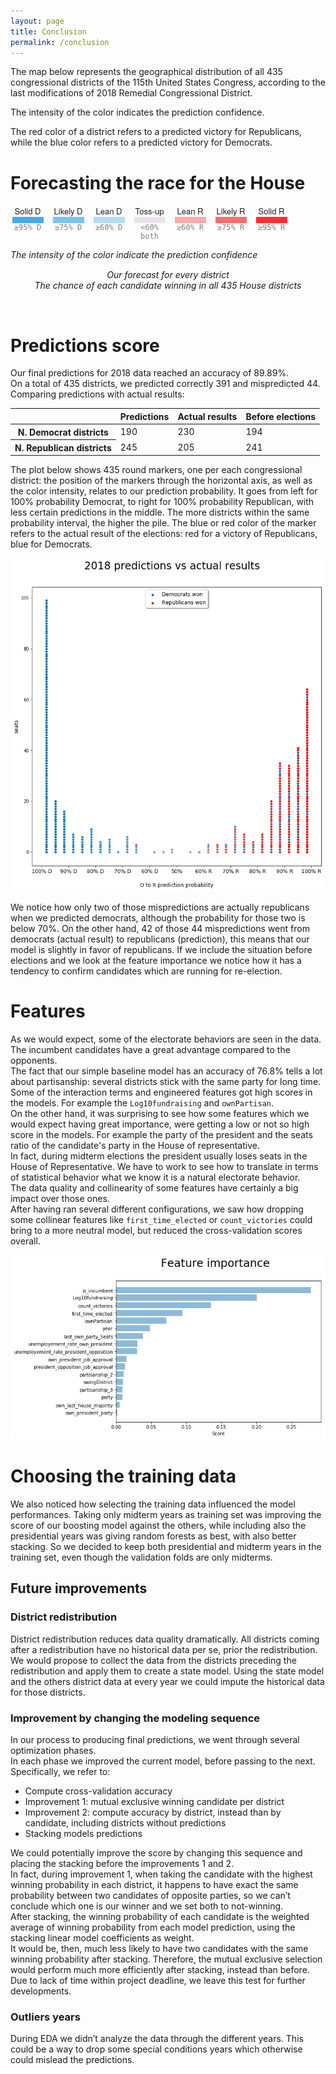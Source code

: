 ```yaml
---
layout: page
title: Conclusion
permalink: /conclusion
---
```

<p>The map below represents the geographical distribution of all 435 congressional districts of the 115th United States Congress, according to the last modifications of 2018 Remedial Congressional District.<br />

The intensity of the color indicates the prediction confidence.<br />

The red color of a district refers to a predicted victory for Republicans, while the blue color refers to a predicted victory for Democrats.</p>

# Forecasting the race for the House

<div class="bucket-container"><div class="bucket"><div class="bucket-title"> <div class="text">Solid D</div></div><div class="square-container"><div class="square" id="solid-d"><div class="num"></div></div></div><div class="bucket-numbers">≥95% D</div></div><div class="bucket"><div class="bucket-title"> <div class="text">Likely D</div></div><div class="square-container"><div class="square" id="likely-d"><div class="num"></div></div></div><div class="bucket-numbers">≥75% D</div></div><div class="bucket"><div class="bucket-title"> <div class="text">Lean D</div></div><div class="square-container"><div class="square" id="lean-d"><div class="num"></div></div></div><div class="bucket-numbers">≥60% D</div></div><div class="bucket"><div class="bucket-title"> <div class="text">Toss-up</div></div><div class="square-container"><div class="square" id="tossup"><div class="num"></div></div></div><div class="bucket-numbers">&lt;60% both</div></div><div class="bucket"><div class="bucket-title"> <div class="text">Lean R</div></div><div class="square-container"><div class="square" id="lean-r"><div class="num"> </div></div></div><div class="bucket-numbers">≥60% R</div></div><div class="bucket"><div class="bucket-title"> <div class="text">Likely R </div></div><div class="square-container"><div class="square" id="likely-r"><div class="num"> </div></div></div><div class="bucket-numbers">≥75% R </div></div><div class="bucket"><div class="bucket-title"> <div class="text">Solid R</div></div><div class="square-container"><div class="square" id="solid-r"><div class="num"></div></div></div><div class="bucket-numbers">≥95% R</div></div></div>

<i style="font-size: 14px;">The intensity of the color indicate the prediction confidence</i>

<style>
.bucket-container {
  margin-top: 15px;
  display: flex;
}
.bucket-container .bucket {
  width: 55px;
  margin-right: 10px;
}
.bucket-container .bucket-title {
  font-family: AtlasGrotesk,"Helvetica Neue",Helvetica,Arial,sans-serif;
  font-size: 13px;
  letter-spacing: normal;
}
.text {
  margin: 0;
  padding: 0;
  border: 0;
  font: inherit;
  vertical-align: baseline;
  text-align: center;
}
.square-container {
  font-family: AtlasGrotesk,"Helvetica Neue",Helvetica,Arial,sans-serif;
  font-size: 13px;
  letter-spacing: normal;
}
.bucket-container .bucket-numbers {
  color: #808285;
  font-size: 12px;
  font-family: "DecimaMonoPro",monospace;
  text-align: center;
  max-width: 130px;
}
.square {
  text-align: center;
  padding-top: 10px;
  font-size: 14px;
  width: 50px;
  font-family: "DecimaMonoPro",monospace;
  margin: 0 auto;
}
.square#solid-d {
  background: rgba(69, 170, 242, 1);
}
.square#likely-d {
  background: rgba(69, 170, 242, 0.7);
}
.square#lean-d {
  background: rgba(69, 170, 242, 0.4);
}
.square#tossup {
  background: #eae3eb;
}
.square#lean-r {
  background: rgba(255, 47, 47, 0.4);
}
.square#likely-r {
  background: rgba(255, 47, 47, 0.7);
}
.square#solid-r {
  background: rgba(255, 47, 47, 1);
}
.num {
  margin: 0;
  padding: 0;
  border: 0;
  font: inherit;
  vertical-align: baseline;
}

#container {
  text-align: center;
}
#tooltip {
  position: absolute;
  top: 0;
  left: 0;
  z-index: 10;
  margin: 0;
  padding: 10px;
  width: 200px;
  height: 70px;
  color: #000;
  font-family: sans-serif;
  font-size: 0.9em;
  font-weight: bold;
  text-align: center;
  background-color: #fff;
  opacity: 0;
  pointer-events: none;
  border-radius:5px;
  transition: .2s;
}
.legend-container {
  margin-top: 15px;
  text-align: center;
  font-weight: 400; font-style: italic;
}
</style>

<div id="container"></div>
<div id="tooltip"></div>
<script src="https://d3js.org/d3.v4.min.js"></script>
<script src="https://d3js.org/topojson.v1.min.js"></script>
<script src="https://cdnjs.cloudflare.com/ajax/libs/d3-composite-projections/1.0.1/d3-composite-projections.min.js"></script>
<script>
var width = 960,
  height = 500;

var projection = d3.geoAlbersUsaTerritories();
var path = d3.geoPath()
  .projection(projection);

var svg = d3.select("#container").append("svg")
  .attr("width", width)
  .attr("height", height);

  var t = d3.transition();
d3.json("us_house_results_map.json", function(error, us) {
var us = topojson.feature(us, us.objects.us_congressional_districts);
svg.selectAll(".region")
    .data(us.features)
    .enter()
    .append("path")
    .attr("class", "region")
    .attr("d", path)
    .style("fill", function(d){
      var alpha = 1;
      if (d.properties.alpha >= 0.95) {
        alpha = 1;
      }
      else if (d.properties.alpha >= 0.75) {
        alpha = 0.7;
      }
      else if (d.properties.alpha >= 0.60) {
        alpha = 0.4;
      }

      if(d.properties.PARTY_AFF=="Democrat" && d.properties.alpha >=0.6) {
        return `rgba(69, 170, 242, ${alpha})`;
      } else if (d.properties.PARTY_AFF=="Republican" && d.properties.alpha >=0.6) {
        return `rgba(255, 47, 47, ${alpha})`;
      } else {
        return "#eae3eb";
      }
    })
    .style("stroke", "#000")
    .style("stroke-width", "0.3px")
    .on("mouseover", function(d){
      //Show the tooltip
      var x = d3.event.pageX;
      var y = d3.event.pageY - 40;

      d3.select("#tooltip")
        .style("left", x + "px")
        .style("top", y + "px")
        .style("opacity", 1)
        .html( d.properties.STATE + " dist: " + d.properties.CONG_DIST + "<br/>" +d.properties.PARTY_AFF + "<br/>Chance of winning:" + (d.properties.alpha !== 'NaN' ? d.properties.alpha.toFixed(2) : 'NaN') );
      })
      .on("mouseout", function(){
        //Hide the tooltip
        d3.select("#tooltip")
          .style("opacity", 0);
      });;

svg
  .append("path")
    .style("fill","none")
    .style("stroke","#000")
    .style("stroke-dasharray","5,5")
    .attr("d", projection.getCompositionBorders());

});

</script>

<p class="legend-container">
  Our forecast for every district<br />
  The chance of each candidate winning in all 435 House districts
</p>

<br />

# Predictions score
Our final predictions for 2018 data reached an accuracy of 89.89%.  
On a total of 435 districts, we predicted correctly 391 and mispredicted 44.  
Comparing predictions with actual results:  

<table>
  <thead>
    <tr>
      <th></th>
      <th>Predictions</th>
      <th>Actual results</th>
      <th>Before elections</th>
    </tr>
  </thead>
  <tbody>
    <tr>
      <th>N. Democrat districts</th>
      <td>190</td>
      <td>230</td>
      <td>194</td>
    </tr>
    <tr>
      <th>N. Republican districts</th>
      <td>245</td>
      <td>205</td>
      <td>241</td>
    </tr>
  </tbody>
</table>

The plot below shows 435 round markers, one per each congressional district: the position of the markers through the horizontal axis, as well as the color intensity, relates to our prediction probability. It goes from left for 100% probability Democrat, to right for 100% probability Republican, with less certain predictions in the middle. The more districts within the same probability interval, the higher the pile. The blue or red color of the marker refers to the actual result of the elections: red for a victory of Republicans, blue for Democrats. 

![Modeling](/assets/04/04-Visualizations-PredVSActual.png)

We notice how only two of those mispredictions are actually republicans when we predicted democrats, although the probability for those two is below 70%. On the other hand, 42 of those 44 mispredictions went from democrats (actual result) to republicans (prediction), this means that our model is slightly in favor of republicans. If we include the situation before elections and we look at the feature importance we notice how it has a tendency to confirm candidates which are running for re-election. 

# Features

As we would expect, some of the electorate behaviors are seen in the data. The incumbent candidates have a great advantage compared to the opponents.  
The fact that our simple baseline model has an accuracy of 76.8% tells a lot about partisanship: several districts stick with the same party for long time. 
Some of the interaction terms and engineered features got high scores in the models. For example the `Log10fundraising` and `ownPartisan`.  
On the other hand, it was surprising to see how some features which we would expect having great importance, were getting a low or not so high score in the models. For example the party of the president and the seats ratio of the candidate's party in the House of representative.  
In fact, during midterm elections the president usually loses seats in the House of Representative. We have to work to see how to translate in terms of statistical behavior what we know it is a natural electorate behavior.  
The data quality and collinearity of some features have certainly a big impact over those ones.  
After having ran several different configurations, we saw how dropping some collinear features like `first_time_elected` or `count_victories` could bring to a more neutral model, but reduced the cross-validation scores overall.  

![Modeling](/assets/04/04_featureImportance.png)

# Choosing the training data

We also noticed how selecting the training data influenced the model performances. Taking only midterm years as training set was improving the score of our boosting model against the others, while including also the presidential years was giving random forests as best, with also better stacking. So we decided to keep both presidential and midterm years in the training set, even though the validation folds are only midterms.  

## Future improvements

### District redistribution

District redistribution reduces data quality dramatically. All districts coming after a redistribution have no historical data per se, prior the redistribution. We would propose to collect the data from the districts preceding the redistribution and apply them to create a state model. Using the state model and the others district data at every year we could impute the historical data for those districts.  

### Improvement by changing the modeling sequence

In our process to producing final predictions, we went through several optimization phases.  
In each phase we improved the current model, before passing to the next.  
Specifically, we refer to:  

- Compute cross-validation accuracy
- Improvement 1: mutual exclusive winning candidate per district
- Improvement 2: compute accuracy by district, instead than by candidate, including districts without predictions
- Stacking models predictions

We could potentially improve the score by changing this sequence and placing the stacking before the improvements 1 and 2.  
In fact, during improvement 1, when taking the candidate with the highest winning probability in each district, it happens to have exact the same probability between two candidates of opposite parties, so we can’t conclude which one is our winner and we set both to not-winning.  
After stacking, the winning probability of each candidate is the weighted average of winning probability from each model prediction, using the stacking linear model coefficients as weight.  
It would be, then, much less likely to have two candidates with the same winning probability after stacking. Therefore, the mutual exclusive selection would perform much more efficiently after stacking, instead than before. Due to lack of time within project deadline, we leave this test for further developments.  

### Outliers years

During EDA we didn’t analyze the data through the different years. This could be a way to drop some special conditions years which otherwise could mislead the predictions.
